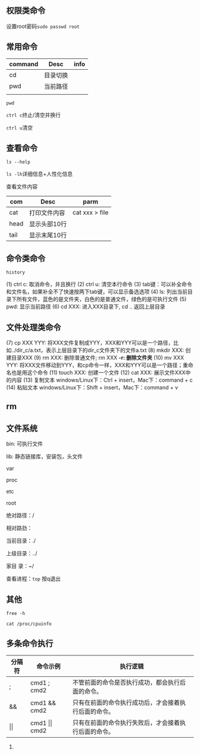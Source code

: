 ##  权限类命令

设置root密码`sudo passwd root`

## 常用命令

| command | Desc     | info |
| ------- | -------- | ---- |
| cd      | 目录切换 |      |
| pwd     | 当前路径 |      |
|         |          |      |

`pwd`

`ctrl c`终止/清空并换行

`ctrl u`清空

## 查看命令

`ls --help`

`ls -lh`详细信息+人性化信息

查看文件内容

| com  | Desc         | parm           |
| ---- | ------------ | -------------- |
| cat  | 打印文件内容 | cat xxx > file |
| head | 显示头部10行 |                |
| tail | 显示末尾10行 |                |

## 命令类命令

`history`

(1) ctrl c: 取消命令，并且换行
(2) ctrl u: 清空本行命令
(3) tab键：可以补全命令和文件名，如果补全不了快速按两下tab键，可以显示备选选项
(4) ls: 列出当前目录下所有文件，蓝色的是文件夹，白色的是普通文件，绿色的是可执行文件
(5) pwd: 显示当前路径
(6) cd XXX: 进入XXX目录下, cd .. 返回上层目录

## 文件处理类命令

(7) cp XXX YYY: 将XXX文件复制成YYY，XXX和YYY可以是一个路径，比如../dir_c/a.txt，表示上层目录下的dir_c文件夹下的文件a.txt
(8) mkdir XXX: 创建目录XXX
(9) rm XXX: 删除普通文件;  rm XXX **-r: 删除文件夹**
(10) mv XXX YYY: 将XXX文件移动到YYY，和cp命令一样，XXX和YYY可以是一个路径；重命名也是用这个命令
(11) touch XXX: 创建一个文件
(12) cat XXX: 展示文件XXX中的内容
(13) 复制文本
    windows/Linux下：Ctrl + insert，Mac下：command + c
(14) 粘贴文本
    windows/Linux下：Shift + insert，Mac下：command + v

## rm

## 文件系统

bin: 可执行文件

lib: 静态链接库，安装包，头文件

var

proc

etc

root

绝对路径：/

相对路劲：

当前目录：./

上级目录：../

家目
录：~/

查看进程：`top` 按q退出

## 其他

`free -h`

`cat /proc/cpuinfo`

## 多条命令执行

| 分隔符 | 命令示例       | 执行逻辑                                             |
| ------ | -------------- | ---------------------------------------------------- |
| ;      | cmd1 ; cmd2    | 不管前面的命令是否执行成功，都会执行后面的命令。     |
| &&     | cmd1 && cmd2   | 只有在前面的命令执行成功后，才会接着执行后面的命令。 |
| \|\|   | cmd1 \|\| cmd2 | 只有在前面的命令执行失败后，才会接着执行后面的命令。 |

1. 
